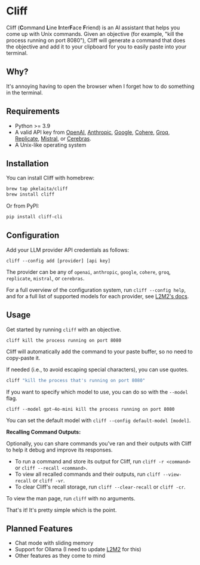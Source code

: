 # Cliff

Cliff (**C**ommand **L**ine **I**nter**F**ace **F**riend) is an AI assistant that helps you come up with Unix commands. Given an objective (for example, "kill the process running on port 8080"), Cliff will generate a command that does the objective and add it to your clipboard for you to easily paste into your terminal.

## Why?

It's annoying having to open the browser when I forget how to do something in the terminal.

## Requirements

- Python >= 3.9
- A valid API key from [OpenAI](https://platform.openai.com/), [Anthropic](https://www.anthropic.com/api), [Google](https://ai.google.dev/), [Cohere](https://cohere.com/), [Groq](https://console.groq.com/login), [Replicate](https://replicate.com/), [Mistral](https://docs.mistral.ai/deployment/laplateforme/overview/), or [Cerebras](https://cloud.cerebras.ai/).
- A Unix-like operating system

## Installation

You can install Cliff with homebrew:

```bash
brew tap pkelaita/cliff
brew install cliff
```

Or from PyPI:

```bash
pip install cliff-cli
```

## Configuration

Add your LLM provider API credentials as follows:

```
cliff --config add [provider] [api key]
```

The provider can be any of `openai`, `anthropic`, `google`, `cohere`, `groq`, `replicate`, `mistral`, or `cerebras`.

For a full overview of the configuration system, run `cliff --config help`, and for a full list of supported models for each provider, see [L2M2's docs](https://github.com/pkelaita/l2m2/blob/main/docs/supported_models.md).

## Usage

Get started by running `cliff` with an objective.

```
cliff kill the process running on port 8080
```

Cliff will automatically add the command to your paste buffer, so no need to copy-paste it.

If needed (i.e., to avoid escaping special characters), you can use quotes.

```bash
cliff "kill the process that's running on port 8080"
```

If you want to specify which model to use, you can do so with the `--model` flag.

```
cliff --model gpt-4o-mini kill the process running on port 8080
```

You can set the default model with `cliff --config default-model [model]`.

**Recalling Command Outputs:**

Optionally, you can share commands you've ran and their outputs with Cliff to help it debug and improve its responses.

- To run a command and store its output for Cliff, run `cliff -r <command>` or `cliff --recall <command>`.
- To view all recalled commands and their outputs, run `cliff --view-recall` or `cliff -vr`.
- To clear Cliff's recall storage, run `cliff --clear-recall` or `cliff -cr`.

To view the man page, run `cliff` with no arguments.

That's it! It's pretty simple which is the point.

## Planned Features

- Chat mode with sliding memory
- Support for Ollama (I need to update [L2M2](https://github.com/pkelaita/l2m2) for this)
- Other features as they come to mind
